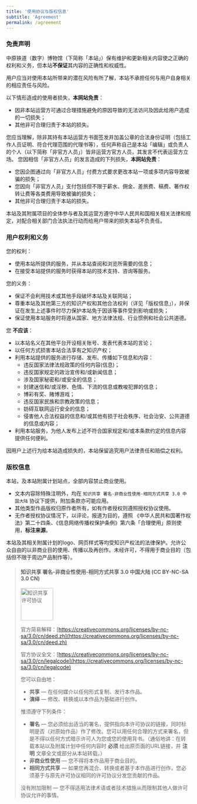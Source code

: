 ```yaml
---
title: '使用协议与版权信息'
subtitle: 'Agreement'
permalink: /agreement
---
```


### 免责声明

中原铁道（数字）博物馆（下简称「本站」）保有维护和更新相关内容使之正确的权利和义务，但本站**不保证**其内容的正确性和权威性。

用户应当对使用本站所带来的潜在风险有所了解，本站不承担任何与用户自身相关的相应责任与风险。

以下情形造成的使用者损失，<b class="important">本网站免责</b>：
- 因非本站运营方可通过合理措施避免的原因导致的无法访问及因此给用户造成的一切损失；
- 其他非可合理归责于本站的损失。


您应当理解，除非其持有本站运营方书面签发并加盖公章的合法身份证明（包括工作人员证明、符合代理范围的代理书等），任何声称自己是本站「编辑」或负责人的个人（以下简称「非官方人员」）皆非运营方官方人员，其发言不代表运营方立场。
您因相信「非官方人员」的发言造成的下列损失，<b class="important">本网站免责</b>：
- 您因企图通过向「非官方人员」付费方式要求更改本站一项或多项内容导致被骗的损失；
- 您因向「非官方人员」支付包括但不限于薪水、佣金、差旅费、稿费、著作权转让费等各类费用导致被骗的损失；
- 其他非可合理归责于本站的损失。

本站及其附属项目的全体参与者及其运营方遵守中华人民共和国相关相关法律和规定，对配合相关部门合法执法行动而给用户带来的损失本站不负责任。

### 用户权利和义务

您的权利：
- 使用本站所提供的服务，并从本站查阅和浏览所需要的信息；
- 在接受本站提供的服务时获得本站的技术支持、咨询等服务。

您的义务：
- 保证不会利用技术或其他手段破坏本站及关联网站；
- 尊重本站及其他第三方的知识产权和其他合法权利（详见「版权信息」），并保证在发生上述事件时尽力保护本站免于因该等事件受到影响或损失；
- 保证使用本站服务时将遵从国家、地方法律法规、行业惯例和社会公共道德。

您 <b class="important">不应该</b>：

- 以本站名义在其他平台开设相关账号、发表代表本站的言论；
- 以任何方式损害本站合法享有之知识产权；
- 利用本站提供的服务进行存储、发布、传播如下信息和内容：
	- 违反国家法律法规政策的任何内容(信息)；
	- 违反国家规定的政治宣传和/或新闻信息；
	- 涉及国家秘密和/或安全的信息；
	- 封建迷信和/或淫秽、色情、下流的信息或教唆犯罪的信息；
	- 博彩有奖、赌博游戏；
	- 违反国家民族和宗教政策的信息；
	- 妨碍互联网运行安全的信息；
	- 侵害他人合法权益的信息和/或其他有损于社会秩序、社会治安、公共道德的信息或内容；
- 利用本站服务，为他人发布上述不符合国家规定和/或本条款约定的信息内容提供任何便利。

因用户上述行为给本站造成损失的，本站保留追究用户法律责任和赔偿之权利。

### 版权信息

本站，及本站附属计划站点，全部内容禁止商业使用。

- 文本内容除特殊注明外，均在 `知识共享 署名-非商业性使用-相同方式共享 3.0 中国大陆` 协议下提供，附加条款亦可能应用。
- 其他类型作品版权归原作者所有，如有作者授权则遵照授权协议使用。
- 无作者授权协议情况下，以评论，报道为目的，遵照 《中华人民共和国著作权法》第二十四条、《信息网络传播权保护条例》第六条「合理使用」原则使用，<b class="important">标注来源</b>。

本站及其相关附属计划的logo、网页样式等均受知识产权法的法律保护。允许公众自由的以非商业目的使用、传播以及再创作。未经许可，不得用于商业目的（包括但不限于周边产品制作等）。


> #### 知识共享 署名-非商业性使用-相同方式共享 3.0 中国大陆 (CC BY-NC-SA 3.0 CN)
> <img alt="知识共享许可协议" style="width:88px" src="https://i.creativecommons.org/l/by-nc-sa/3.0/88x31.png" />
> 
> 官方简易解释：[https://creativecommons.org/licenses/by-nc-sa/3.0/cn/deed.zh](https://creativecommons.org/licenses/by-nc-sa/3.0/cn/deed.zh)
>
> 
> 官方协议全文：[https://creativecommons.org/licenses/by-nc-sa/3.0/cn/legalcode](https://creativecommons.org/licenses/by-nc-sa/3.0/cn/legalcode)
> 
> 
> 您可以自由地：
>  - **共享** — 在任何媒介以任何形式复制、发行本作品。
>  - **演绎** — 修改、转换或以本作品为基础进行创作。
> 
> 惟须遵守下列条件：
> - **署名** — 您必须给出适当的署名，提供指向本许可协议的链接，同时标明是否（对原始作品）作了修改。您可以用任何合理的方式来署名，但是不得以任何方式暗示许可人为您或您的使用背书。（通俗地讲：在转载本站以及附属计划中任何内容时 <b class="important">必须</b> 给出原页面的URL链接，并 <b class="important">注明</b> 文章全文或部分从本站转载。）
> - **非商业性使用** — 您不得将本作品用于商业目的。
> - **相同方式共享** — 如果您再混合、转换或者基于本作品进行创作，您必须基于与原先许可协议相同的许可协议分发您贡献的作品。
> 
> 没有附加限制 — 您不得适用法律术语或者技术措施从而限制其他人做许可协议允许的事情。



